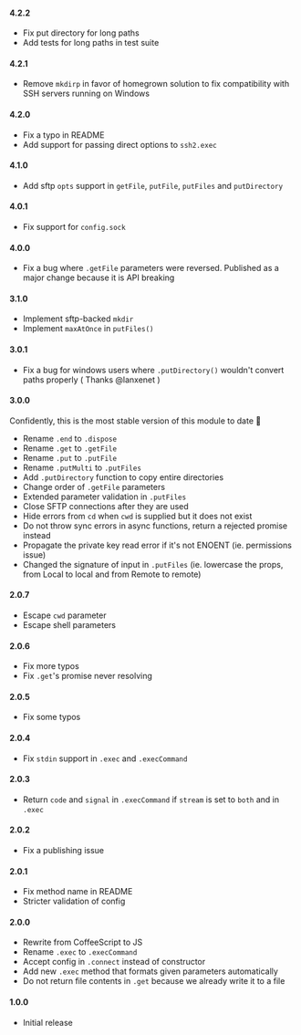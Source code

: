 #### 4.2.2

- Fix put directory for long paths
- Add tests for long paths in test suite

#### 4.2.1

- Remove `mkdirp` in favor of homegrown solution to fix compatibility with SSH servers running on Windows

#### 4.2.0

- Fix a typo in README
- Add support for passing direct options to `ssh2.exec`

#### 4.1.0

- Add sftp `opts` support in `getFile`, `putFile`, `putFiles` and `putDirectory`

#### 4.0.1

- Fix support for `config.sock`

#### 4.0.0

- Fix a bug where `.getFile` parameters were reversed. Published as a major change because it is API breaking

#### 3.1.0

- Implement sftp-backed `mkdir`
- Implement `maxAtOnce` in `putFiles()`

#### 3.0.1

- Fix a bug for windows users where `.putDirectory()` wouldn't convert paths properly ( Thanks @lanxenet )

#### 3.0.0

Confidently, this is the most stable version of this module to date :tada:

- Rename `.end` to `.dispose`
- Rename `.get` to `.getFile`
- Rename `.put` to `.putFile`
- Rename `.putMulti` to `.putFiles`
- Add `.putDirectory` function to copy entire directories
- Change order of `.getFile` parameters
- Extended parameter validation in `.putFiles`
- Close SFTP connections after they are used
- Hide errors from `cd` when `cwd` is supplied but it does not exist
- Do not throw sync errors in async functions, return a rejected promise instead
- Propagate the private key read error if it's not ENOENT (ie. permissions issue)
- Changed the signature of input in `.putFiles` (ie. lowercase the props, from Local to local and from Remote to remote)

#### 2.0.7

- Escape `cwd` parameter
- Escape shell parameters

#### 2.0.6

- Fix more typos
- Fix `.get`'s promise never resolving

#### 2.0.5

- Fix some typos

#### 2.0.4

- Fix `stdin` support in `.exec` and `.execCommand`

#### 2.0.3

- Return `code` and `signal` in `.execCommand` if `stream` is set to `both` and in `.exec`

#### 2.0.2

- Fix a publishing issue

#### 2.0.1

- Fix method name in README
- Stricter validation of config

#### 2.0.0

- Rewrite from CoffeeScript to JS
- Rename `.exec` to `.execCommand`
- Accept config in `.connect` instead of constructor
- Add new `.exec` method that formats given parameters automatically
- Do not return file contents in `.get` because we already write it to a file

#### 1.0.0

- Initial release
